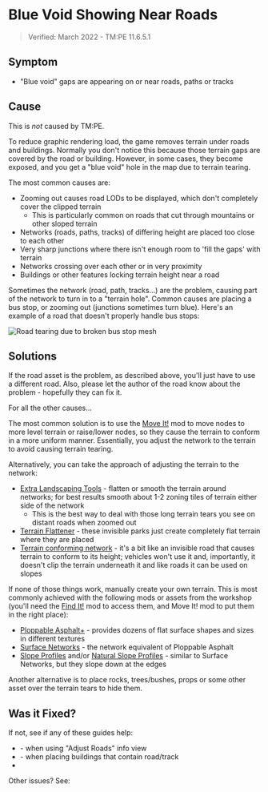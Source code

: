 # Blue Void Showing Near Roads

> Verified: March 2022 - TM:PE 11.6.5.1

## Symptom

* "Blue void" gaps are appearing on or near roads, paths or tracks

## Cause

This is _not_ caused by TM:PE.

To reduce graphic rendering load, the game removes terrain under roads and buildings. Normally you don't notice this
because those terrain gaps are covered by the road or building. However, in some cases, they become exposed, and you get
a "blue void" hole in the map due to terrain tearing.

The most common causes are:

* Zooming out causes road LODs to be displayed, which don't completely cover the clipped terrain
    * This is particularly common on roads that cut through mountains or other sloped terrain
* Networks (roads, paths, tracks) of differing height are placed too close to each other
* Very sharp junctions where there isn't enough room to 'fill the gaps' with terrain
* Networks crossing over each other or in very proximity
* Buildings or other features locking terrain height near a road

Sometimes the network (road, path, tracks...) are the problem, causing part of the network to turn in to a "terrain
hole". Common causes are placing a bus stop, or zooming out (junctions sometimes turn blue). Here's an example of a road
that doesn't properly handle bus stops:

![Road tearing due to broken bus stop mesh](picBlueVoid_2.png)

## Solutions

If the road asset is the problem, as described above, you'll just have to use a different road. Also, please let the
author of the road know about the problem - hopefully they can fix it.

For all the other causes...

The most common solution is to use the [Move It!](https://steamcommunity.com/sharedfiles/filedetails/?id=1619685021) mod
to move nodes to more level terrain or raise/lower nodes, so they cause the terrain to conform in a more uniform manner.
Essentially, you adjust the network to the terrain to avoid causing terrain tearing.

Alternatively, you can take the approach of adjusting the terrain to the network:

* [Extra Landscaping Tools](https://steamcommunity.com/sharedfiles/filedetails/?id=502750307) - flatten or smooth the
  terrain around networks; for best results smooth about 1-2 zoning tiles of terrain either side of the network
    * This is the best way to deal with those long terrain tears you see on distant roads when zoomed out
* [Terrain Flattener](https://steamcommunity.com/sharedfiles/filedetails/?id=1468227932) - these invisible parks just
  create completely flat terrain where they are placed
* [Terrain conforming network](https://steamcommunity.com/sharedfiles/filedetails/?id=1480409620) - it's a bit like an
  invisible road that causes terrain to conform to its height; vehicles won't use it and, importantly, it doesn't clip
  the terrain underneath it and like roads it can be used on slopes

If none of those things work, manually create your own terrain. This is most commonly achieved with the following mods
or assets from the workshop (you'll need
the [Find It!](https://steamcommunity.com/sharedfiles/filedetails/?id=837734529) mod to access them, and Move It! mod to
put them in the right place):

* [Ploppable Asphalt+](https://steamcommunity.com/workshop/filedetails/?id=1258162457) - provides dozens of flat surface
  shapes and sizes in different textures
* [Surface Networks](https://steamcommunity.com/sharedfiles/filedetails/?id=1875956729) - the network equivalent of
  Ploppable Asphalt
* [Slope Profiles](https://steamcommunity.com/sharedfiles/filedetails/?id=1674146668)
  and/or [Natural Slope Profiles](https://steamcommunity.com/sharedfiles/filedetails/?id=1708707788) - similar to
  Surface Networks, but they slope down at the edges

Another alternative is to place rocks, trees/bushes, props or some other asset over the terrain tears to hide them.

## Was it Fixed?

If not, see if any of these guides help:

* [](Section-of-road-becomes-blue-void.md) - when using "Adjust Roads" info view
* [](Blue-void-roads-or-tracks.md) - when placing buildings that contain road/track
* [](Road-texture-flickers,-or-terrain-showing-through-roads.md)

Other issues? See: [](Troubleshooting.md)